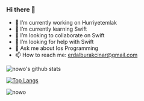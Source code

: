 ### Hi there 👋




- 🔭 I’m currently working on Hurriyetemlak
- 🌱 I’m currently learning Swift
- 👯 I’m looking to collaborate on Swift
- 🤔 I’m looking for help with Swift
- 💬 Ask me about Ios Programming
- 📫 How to reach me: erdalburakcinar@gmail.com



![nowo's github stats](https://github-readme-stats.vercel.app/api?username=nowo&count_private=true&show_icons=true&theme=radical)


[![Top Langs](https://github-readme-stats.vercel.app/api/top-langs/?username=nowo&count_private=true&layout=compact)](https://github.com/anuraghazra/github-readme-stats)


<p><img align="center" src="https://github-readme-streak-stats.herokuapp.com/?user=nowo&" alt="nowo" /></p>
